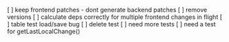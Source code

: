 
[ ] keep frontend patches - dont generate backend patches
[ ] remove versions
[ ] calculate deps correctly for multiple frontend changes in flight
[ ] table test load/save bug
[ ] delete test
[ ] need more tests
[ ] need a test for getLastLocalChange()
